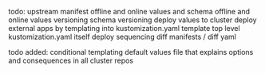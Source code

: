 todo:
upstream manifest offline and online
values and schema offline and online
values versioning
schema versioning
deploy values to cluster
deploy external apps by templating into kustomization.yaml
template top level kustomization.yaml itself
deploy sequencing
diff manifests / diff yaml


todo added:
conditional templating
default values file that explains options and consequences in all cluster repos
